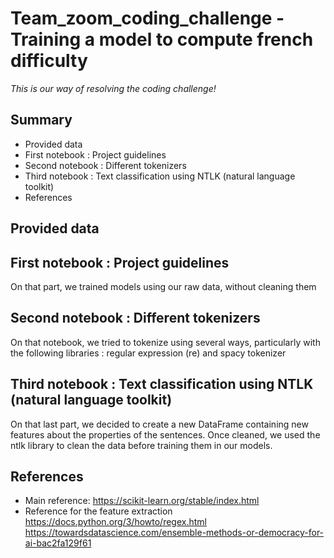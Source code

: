 # Team_zoom_coding_challenge - Training a model to compute french difficulty
*This is our way of resolving the coding challenge!*
## Summary
* Provided data
* First notebook : Project guidelines
* Second notebook : Different tokenizers
* Third notebook : Text classification using NTLK (natural language toolkit)
* References

## Provided data
## First notebook : Project guidelines
On that part, we trained models using our raw data, without cleaning them
## Second notebook : Different tokenizers
On that notebook, we tried to tokenize using several ways, particularly with the following libraries : regular expression (re) and spacy tokenizer
## Third notebook : Text classification using NTLK (natural language toolkit)
On that last part, we decided to create a new DataFrame containing new features about the properties of the sentences. Once cleaned, we used the ntlk library to clean the data before training them in our models.
## References

* Main reference: 
https://scikit-learn.org/stable/index.html
* Reference for the feature extraction
https://docs.python.org/3/howto/regex.html
https://towardsdatascience.com/ensemble-methods-or-democracy-for-ai-bac2fa129f61
